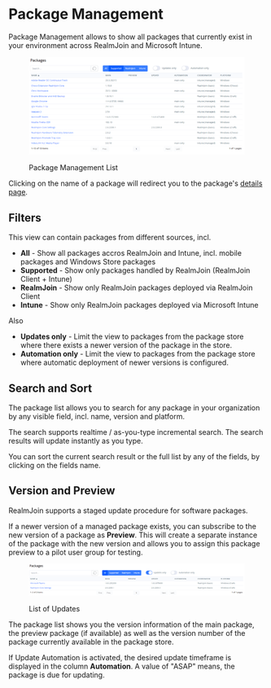 # Package Management

Package Management allows to show all packages that currently exist in your environment across RealmJoin and Microsoft Intune.

<figure><img src="../../.gitbook/assets/image (8).png" alt=""><figcaption><p>Package Management List</p></figcaption></figure>

Clicking on the name of a package will redirect you to the package's [details page](package-details.md).

## Filters

This view can contain packages from different sources, incl.

* **All** - Show all packages accros RealmJoin and Intune, incl. mobile packages and Windows Store packages
* **Supported** - Show only packages handled by RealmJoin (RealmJoin Client + Intune)&#x20;
* **RealmJoin** - Show only RealmJoin packages deployed via RealmJoin Client
* **Intune** - Show only RealmJoin packages deployed via Microsoft Intune

Also

* **Updates only** - Limit the view to packages from the package store where there exists a newer version of the package in the store.
* **Automation only** - Limit the view to packages from the package store where automatic deployment of newer versions is configured.

## Search and Sort

The package list allows you to search for any package in your organization by any visible field, incl. name, version and platform.

The search supports realtime / as-you-type incremental search. The search results will update instantly as you type.

You can sort the current search result or the full list by any of the fields, by clicking on the fields name.

## Version and Preview

RealmJoin supports a staged update procedure for software packages.&#x20;

If a newer version of a managed package exists, you can subscribe to the new version of a package as **Preview**. This will create a separate instance of the package with the new version and allows you to assign this package preview to a pilot user group for testing.

<figure><img src="../../.gitbook/assets/image (3) (6).png" alt=""><figcaption><p>List of Updates</p></figcaption></figure>

The package list shows you the version information of the main package, the preview package (if available) as well as the version number of the package currently available in the package store.

If Update Automation is activated, the desired update timeframe is displayed in the column **Automation**. A value of "ASAP" means, the package is due for updating.

&#x20;
